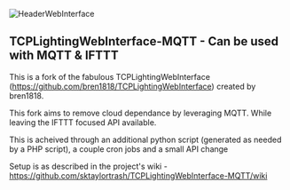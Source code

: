 ![HeaderWebInterface](https://user-images.githubusercontent.com/23568795/64644718-85070980-d3d0-11e9-83a8-034f91ee0f4f.png)
## TCPLightingWebInterface-MQTT - Can be used with MQTT & IFTTT
This is a fork of the fabulous TCPLightingWebInterface (https://github.com/bren1818/TCPLightingWebInterface) created by bren1818.

This fork aims to remove cloud dependance by leveraging MQTT. While leaving the IFTTT focused API available. 

This is acheived through an additional python script (generated as needed by a PHP script), a couple cron jobs and a small API change 

Setup is as described in the project's wiki - https://github.com/sktaylortrash/TCPLightingWebInterface-MQTT/wiki



